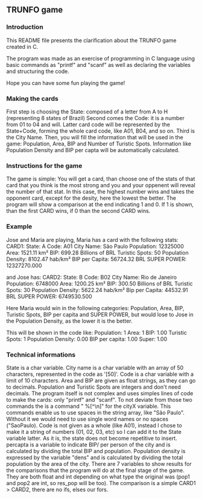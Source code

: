 ## TRUNFO game

### Introduction

This README file presents the clarification about the TRUNFO game created in C.

The program was made as an exercise of programming in C language using basic commands as "printf" and "scanf" as well as declaring the variables and structuring the code.

Hope you can have some fun playing the game!


### Making the cards

First step is choosing the State: composed of a letter from A to H (representing 8 states of Brazil)
Second comes the Code: it is a number from 01 to 04 and will. Latter card code will be represented by the State+Code, forming the whole card code, like A01, B04, and so on.
Third is the City Name.
Then, you will fill the information that will be used in the game: Population, Area, BIP and Number of Turistic Spots.
Information like Population Density and BIP per capta will be automatically calculated.


### Instructions for the game

The game is simple:
You will get a card, than choose one of the stats of that card that you think is the most strong and you and your oppenent will reveal the number of that stat. In this case, the highest number wins and takes the opponent card, except for the desity, here the lowest the better.
The program will show a comparison at the end indicating 1 and 0. If 1 is shown, than the first CARD wins, if 0 than the second CARD wins.

### Example
Jose and Maria are playing, Maria has a card with the following stats:
CARD1:
State: A
Code: A01
City Name: São Paulo
Population: 12325000
Area: 1521.11 km²
BIP: 699.28 Billions of BRL
Turistic Spots: 50
Population Density: 8102.47 hab/km²
BIP per Capita: 56724.32 BRL
SUPER POWER: 12327270.000

and Jose has:
CARD2:
State: B
Code: B02
City Name: Rio de Janeiro
Population: 6748000
Area: 1200.25 km²
BIP: 300.50 Billions of BRL
Turistic Spots: 30
Population Density: 5622.24 hab/km²
Bip per Capita: 44532.91 BRL
SUPER POWER: 6749530.500

Here Maria would win in the following categories: Population, Area, BIP, Turistic Spots, BIP per capita and SUPER POWER, but would lose to Jose in the Population Density, as the lower it is the better.

This will be shown in the code like:
Population: 1
Area: 1
BIP: 1.00
Turistic Spots: 1
Population Density: 0.00
BIP per capita: 1.00
Super: 1.00

### Technical informations

State is a char variable.
City name is a char variable with an array of 50 characters, represented in the code as '[50]'.
Code is a char variable with a limit of 10 characters.
Area and BIP are given as float strings, as they can go to decimals.
Population and Turistic Spots are integers and don't need decimals.
The program itself is not complex and uses simples lines of code to make the cards: only "printf" and "scanf".
To not deviate from those two commands the is a command " %[^\n]" for the cityX variable. This commands enable us to use spaces in the string array, like "São Paulo". Without it we would need to use single word names or no spaces ("SaoPaulo).
Code is not given as a whole (like A01), instead I chose to make it a string of numbers (01, 02, 03, etc) so I can add it to the State variable latter. As it is, the state does not become repetitive to insert.
percapta is a variable to indicate BIP/ per person of the city and is calculated by dividing the total BIP and population.
Population density is expressed by the variable "dens" and is calculated by dividing the total population by the area of the city.
There are 7 variables to show results for the comparisons that the program will do at the final stage of the game. They are both float and int depending on what type the original was (pop1 and pop2 are int, so res_pop will be too).
The comparison is a simple CARD1 > CARD2, there are no ifs, elses our fors.